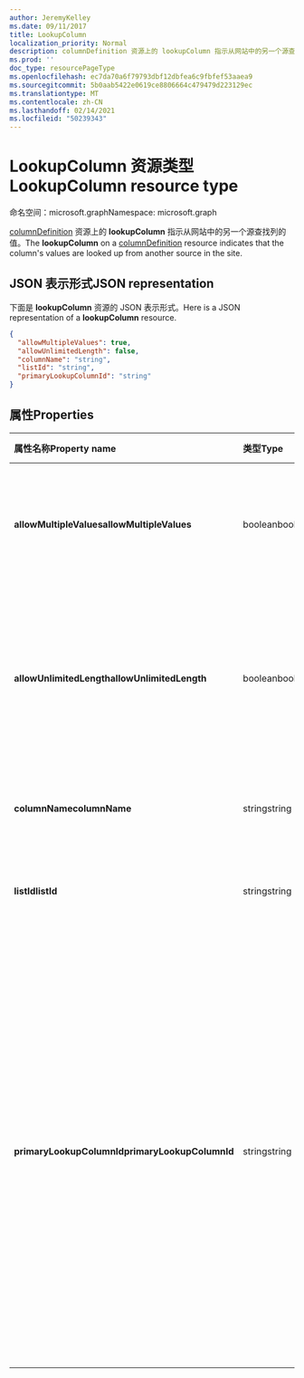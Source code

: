 ```yaml
---
author: JeremyKelley
ms.date: 09/11/2017
title: LookupColumn
localization_priority: Normal
description: columnDefinition 资源上的 lookupColumn 指示从网站中的另一个源查找列的值。
ms.prod: ''
doc_type: resourcePageType
ms.openlocfilehash: ec7da70a6f79793dbf12dbfea6c9fbfef53aaea9
ms.sourcegitcommit: 5b0aab5422e0619ce8806664c479479d223129ec
ms.translationtype: MT
ms.contentlocale: zh-CN
ms.lasthandoff: 02/14/2021
ms.locfileid: "50239343"
---
```

# <a name="lookupcolumn-resource-type"></a><span data-ttu-id="92498-103">LookupColumn 资源类型</span><span class="sxs-lookup"><span data-stu-id="92498-103">LookupColumn resource type</span></span>

<span data-ttu-id="92498-104">命名空间：microsoft.graph</span><span class="sxs-lookup"><span data-stu-id="92498-104">Namespace: microsoft.graph</span></span>

<span data-ttu-id="92498-105">[columnDefinition](columndefinition.md) 资源上的 **lookupColumn** 指示从网站中的另一个源查找列的值。</span><span class="sxs-lookup"><span data-stu-id="92498-105">The **lookupColumn** on a [columnDefinition](columndefinition.md) resource indicates that the column's values are looked up from another source in the site.</span></span>

## <a name="json-representation"></a><span data-ttu-id="92498-106">JSON 表示形式</span><span class="sxs-lookup"><span data-stu-id="92498-106">JSON representation</span></span>

<span data-ttu-id="92498-107">下面是 **lookupColumn** 资源的 JSON 表示形式。</span><span class="sxs-lookup"><span data-stu-id="92498-107">Here is a JSON representation of a **lookupColumn** resource.</span></span>
<!-- { "blockType": "resource", "@odata.type": "microsoft.graph.lookupColumn" } -->

```json
{
  "allowMultipleValues": true,
  "allowUnlimitedLength": false,
  "columnName": "string",
  "listId": "string",
  "primaryLookupColumnId": "string"
}
```

## <a name="properties"></a><span data-ttu-id="92498-108">属性</span><span class="sxs-lookup"><span data-stu-id="92498-108">Properties</span></span>

| <span data-ttu-id="92498-109">属性名称</span><span class="sxs-lookup"><span data-stu-id="92498-109">Property name</span></span>             | <span data-ttu-id="92498-110">类型</span><span class="sxs-lookup"><span data-stu-id="92498-110">Type</span></span>    | <span data-ttu-id="92498-111">说明</span><span class="sxs-lookup"><span data-stu-id="92498-111">Description</span></span>
|:--------------------------|:--------|:---------------------------------------
| <span data-ttu-id="92498-112">**allowMultipleValues**</span><span class="sxs-lookup"><span data-stu-id="92498-112">**allowMultipleValues**</span></span>   | <span data-ttu-id="92498-113">boolean</span><span class="sxs-lookup"><span data-stu-id="92498-113">boolean</span></span> | <span data-ttu-id="92498-114">指示是否可以从源中选择多个值。</span><span class="sxs-lookup"><span data-stu-id="92498-114">Indicates whether multiple values can be selected from the source.</span></span>
| <span data-ttu-id="92498-115">**allowUnlimitedLength**</span><span class="sxs-lookup"><span data-stu-id="92498-115">**allowUnlimitedLength**</span></span>  | <span data-ttu-id="92498-116">boolean</span><span class="sxs-lookup"><span data-stu-id="92498-116">boolean</span></span> | <span data-ttu-id="92498-117">指示列中的值是否可以超过 255 个字符的标准限制。</span><span class="sxs-lookup"><span data-stu-id="92498-117">Indicates whether values in the column should be able to exceed the standard limit of 255 characters.</span></span>
| <span data-ttu-id="92498-118">**columnName**</span><span class="sxs-lookup"><span data-stu-id="92498-118">**columnName**</span></span>            | <span data-ttu-id="92498-119">string</span><span class="sxs-lookup"><span data-stu-id="92498-119">string</span></span>  | <span data-ttu-id="92498-120">查找源列的名称。</span><span class="sxs-lookup"><span data-stu-id="92498-120">The name of the lookup source column.</span></span>
| <span data-ttu-id="92498-121">**listId**</span><span class="sxs-lookup"><span data-stu-id="92498-121">**listId**</span></span>                | <span data-ttu-id="92498-122">string</span><span class="sxs-lookup"><span data-stu-id="92498-122">string</span></span>  | <span data-ttu-id="92498-123">查找源列表的唯一标识符。</span><span class="sxs-lookup"><span data-stu-id="92498-123">The unique identifier of the lookup source list.</span></span>
| <span data-ttu-id="92498-124">**primaryLookupColumnId**</span><span class="sxs-lookup"><span data-stu-id="92498-124">**primaryLookupColumnId**</span></span> | <span data-ttu-id="92498-125">string</span><span class="sxs-lookup"><span data-stu-id="92498-125">string</span></span>  | <span data-ttu-id="92498-126">如果已指定，则此列为 *辅助查找*，同时从 *主查找* 查找的列表项中拉取一个附加字段。</span><span class="sxs-lookup"><span data-stu-id="92498-126">If specified, this column is a *secondary lookup*, pulling an additional field from the list item looked up by the *primary lookup*.</span></span> <span data-ttu-id="92498-127">使用 *主查找* 查找的列表项作为此处列出的列的源。</span><span class="sxs-lookup"><span data-stu-id="92498-127">Use the list item looked up by the *primary* as the source for the column named here.</span></span>

<!-- {
  "type": "#page.annotation",
  "description": "",
  "keywords": "",
  "section": "documentation",
  "tocPath": "Resources/LookupColumn"
} -->

